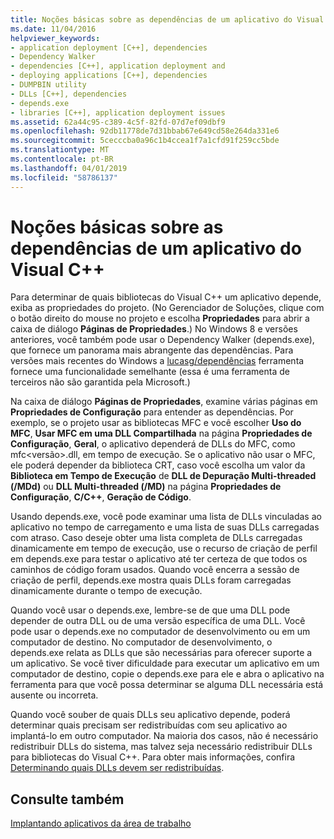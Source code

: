 ```yaml
---
title: Noções básicas sobre as dependências de um aplicativo do Visual C++
ms.date: 11/04/2016
helpviewer_keywords:
- application deployment [C++], dependencies
- Dependency Walker
- dependencies [C++], application deployment and
- deploying applications [C++], dependencies
- DUMPBIN utility
- DLLs [C++], dependencies
- depends.exe
- libraries [C++], application deployment issues
ms.assetid: 62a44c95-c389-4c5f-82fd-07d7ef09dbf9
ms.openlocfilehash: 92db11778de7d31bbab67e649cd58e264da331e6
ms.sourcegitcommit: 5cecccba0a96c1b4ccea1f7a1cfd91f259cc5bde
ms.translationtype: MT
ms.contentlocale: pt-BR
ms.lasthandoff: 04/01/2019
ms.locfileid: "58786137"
---
```

# <a name="understanding-the-dependencies-of-a-visual-c-application"></a>Noções básicas sobre as dependências de um aplicativo do Visual C++

Para determinar de quais bibliotecas do Visual C++ um aplicativo depende, exiba as propriedades do projeto. (No Gerenciador de Soluções, clique com o botão direito do mouse no projeto e escolha **Propriedades** para abrir a caixa de diálogo **Páginas de Propriedades**.) No Windows 8 e versões anteriores, você também pode usar o Dependency Walker (depends.exe), que fornece um panorama mais abrangente das dependências. Para versões mais recentes do Windows a [lucasg/dependências](https://github.com/lucasg/Dependencies) ferramenta fornece uma funcionalidade semelhante (essa é uma ferramenta de terceiros não são garantida pela Microsoft.)

Na caixa de diálogo **Páginas de Propriedades**, examine várias páginas em **Propriedades de Configuração** para entender as dependências. Por exemplo, se o projeto usar as bibliotecas MFC e você escolher **Uso do MFC**, **Usar MFC em uma DLL Compartilhada** na página **Propriedades de Configuração**, **Geral**, o aplicativo dependerá de DLLs do MFC, como mfc\<versão>.dll, em tempo de execução. Se o aplicativo não usar o MFC, ele poderá depender da biblioteca CRT, caso você escolha um valor da **Biblioteca em Tempo de Execução** de **DLL de Depuração Multi-threaded (/MDd)** ou **DLL Multi-threaded (/MD)** na página **Propriedades de Configuração**, **C/C++**, **Geração de Código**.

Usando depends.exe, você pode examinar uma lista de DLLs vinculadas ao aplicativo no tempo de carregamento e uma lista de suas DLLs carregadas com atraso. Caso deseje obter uma lista completa de DLLs carregadas dinamicamente em tempo de execução, use o recurso de criação de perfil em depends.exe para testar o aplicativo até ter certeza de que todos os caminhos de código foram usados. Quando você encerra a sessão de criação de perfil, depends.exe mostra quais DLLs foram carregadas dinamicamente durante o tempo de execução.

Quando você usar o depends.exe, lembre-se de que uma DLL pode depender de outra DLL ou de uma versão específica de uma DLL. Você pode usar o depends.exe no computador de desenvolvimento ou em um computador de destino. No computador de desenvolvimento, o depends.exe relata as DLLs que são necessárias para oferecer suporte a um aplicativo. Se você tiver dificuldade para executar um aplicativo em um computador de destino, copie o depends.exe para ele e abra o aplicativo na ferramenta para que você possa determinar se alguma DLL necessária está ausente ou incorreta.

Quando você souber de quais DLLs seu aplicativo depende, poderá determinar quais precisam ser redistribuídas com seu aplicativo ao implantá-lo em outro computador. Na maioria dos casos, não é necessário redistribuir DLLs do sistema, mas talvez seja necessário redistribuir DLLs para bibliotecas do Visual C++. Para obter mais informações, confira [Determinando quais DLLs devem ser redistribuídas](determining-which-dlls-to-redistribute.md).

## <a name="see-also"></a>Consulte também

[Implantando aplicativos da área de trabalho](deploying-native-desktop-applications-visual-cpp.md)

